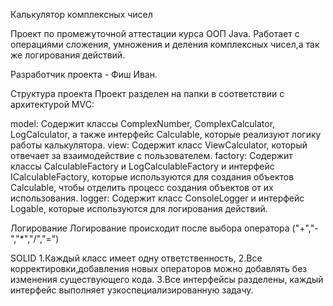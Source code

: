Калькулятор комплексных чисел

Проект по промежуточной аттестации курса ООП Java. Работает с операциями сложения, умножения и деления комплексных чисел,а так же логирования действий.

Разработчик проекта - Фиш Иван.

Структура проекта
Проект разделен на папки в соответствии с архитектурой MVC:

model: Содержит классы ComplexNumber, ComplexCalculator, LogCalculator, а также интерфейс Calculable, которые реализуют логику работы калькулятора.
view: Содержит класс ViewCalculator, который отвечает за взаимодействие с пользователем.
factory: Содержит классы CalculableFactory и LogCalculableFactory и интерфейс ICalculableFactory, которые используются для создания объектов Calculable, чтобы отделить процесс создания объектов от их использования.
logger: Содержит класс ConsoleLogger и интерфейс Logable, которые используются для логирования действий.

Логирование
Логирование происходит после выбора оператора ("+","-","*","/","=")

SOLID
1.Каждый класс имеет одну ответственность, 
2.Все корректировки,добавления новых операторов можно добавлять без изменения существующего кода.
3.Все интерфейсы разделены, каждый интерфейс выполняет узкоспециализированную задачу.